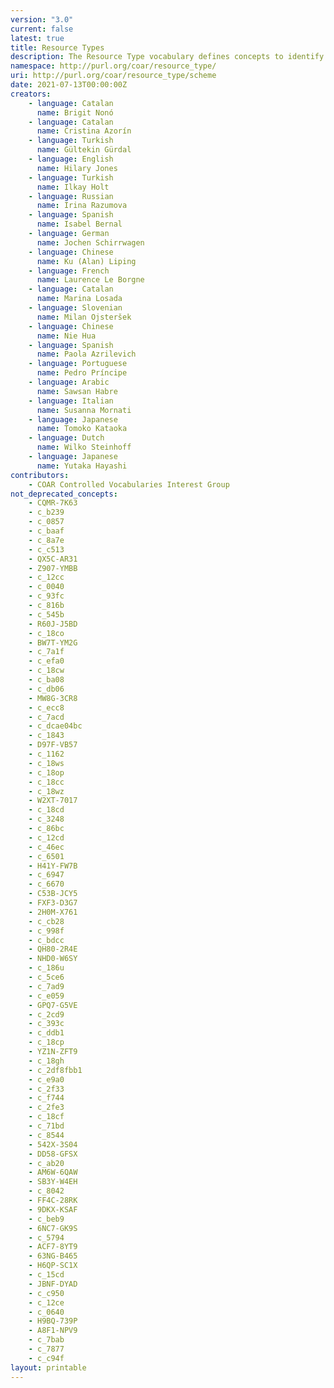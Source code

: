 ```yaml
---
version: "3.0"
current: false
latest: true
title: Resource Types
description: The Resource Type vocabulary defines concepts to identify the genre of a resource. Such resources, like publications, research data, audio and video objects, are typically deposited in institutional and thematic repositories or published in ejournals. This vocabulary supports a hierarchical model that relates narrower and broader concepts. Multilingual labels regard regional distinctions in language and term. Concepts of this vocabulary are mapped with terms and concepts of similar vocabularies and dictionaries.
namespace: http://purl.org/coar/resource_type/
uri: http://purl.org/coar/resource_type/scheme
date: 2021-07-13T00:00:00Z
creators:
    - language: Catalan
      name: Brigit Nonó
    - language: Catalan
      name: Cristina Azorín
    - language: Turkish
      name: Gültekin Gürdal
    - language: English
      name: Hilary Jones
    - language: Turkish
      name: Ilkay Holt
    - language: Russian
      name: Irina Razumova
    - language: Spanish
      name: Isabel Bernal
    - language: German
      name: Jochen Schirrwagen
    - language: Chinese
      name: Ku (Alan) Liping
    - language: French
      name: Laurence Le Borgne
    - language: Catalan
      name: Marina Losada
    - language: Slovenian
      name: Milan Ojsteršek
    - language: Chinese
      name: Nie Hua
    - language: Spanish
      name: Paola Azrilevich
    - language: Portuguese
      name: Pedro Príncipe
    - language: Arabic
      name: Sawsan Habre
    - language: Italian
      name: Susanna Mornati
    - language: Japanese
      name: Tomoko Kataoka
    - language: Dutch
      name: Wilko Steinhoff
    - language: Japanese
      name: Yutaka Hayashi
contributors:
    - COAR Controlled Vocabularies Interest Group
not_deprecated_concepts:
    - CQMR-7K63
    - c_b239
    - c_0857
    - c_baaf
    - c_8a7e
    - c_c513
    - QX5C-AR31
    - Z907-YMBB
    - c_12cc
    - c_0040
    - c_93fc
    - c_816b
    - c_545b
    - R60J-J5BD
    - c_18co
    - BW7T-YM2G
    - c_7a1f
    - c_efa0
    - c_18cw
    - c_ba08
    - c_db06
    - MW8G-3CR8
    - c_ecc8
    - c_7acd
    - c_dcae04bc
    - c_1843
    - D97F-VB57
    - c_1162
    - c_18ws
    - c_18op
    - c_18cc
    - c_18wz
    - W2XT-7017
    - c_18cd
    - c_3248
    - c_86bc
    - c_12cd
    - c_46ec
    - c_6501
    - H41Y-FW7B
    - c_6947
    - c_6670
    - C53B-JCY5
    - FXF3-D3G7
    - 2H0M-X761
    - c_cb28
    - c_998f
    - c_bdcc
    - QH80-2R4E
    - NHD0-W6SY
    - c_186u
    - c_5ce6
    - c_7ad9
    - c_e059
    - GPQ7-G5VE
    - c_2cd9
    - c_393c
    - c_ddb1
    - c_18cp
    - YZ1N-ZFT9
    - c_18gh
    - c_2df8fbb1
    - c_e9a0
    - c_2f33
    - c_f744
    - c_2fe3
    - c_18cf
    - c_71bd
    - c_8544
    - 542X-3S04
    - DD58-GFSX
    - c_ab20
    - AM6W-6QAW
    - SB3Y-W4EH
    - c_8042
    - FF4C-28RK
    - 9DKX-KSAF
    - c_beb9
    - 6NC7-GK9S
    - c_5794
    - ACF7-8YT9
    - 63NG-B465
    - H6QP-SC1X
    - c_15cd
    - JBNF-DYAD
    - c_c950
    - c_12ce
    - c_0640
    - H9BQ-739P
    - A8F1-NPV9
    - c_7bab
    - c_7877
    - c_c94f
layout: printable
---
```


